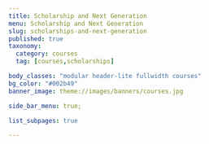 ```yaml
---
title: Scholarship and Next Generation
menu: Scholarship and Next Generation
slug: scholarships-and-next-generation
published: true
taxonomy:
  category: courses
  tag: [courses,scholarships]

body_classes: "modular header-lite fullwidth courses"
bg_color: "#002b49"
banner_image: theme://images/banners/courses.jpg

side_bar_menu: true;

list_subpages: true

---
```

